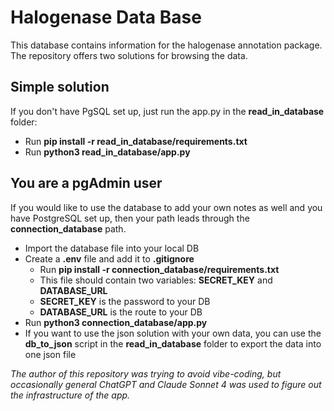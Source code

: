 # Halogenase Data Base

This database contains information for the halogenase annotation package.
The repository offers two solutions for browsing the data.

## Simple solution
If you don't have PgSQL set up, just run the app.py in the **read_in_database** folder:
* Run **pip install -r read_in_database/requirements.txt**
* Run **python3 read_in_database/app.py**

## You are a pgAdmin user
If you would like to use the database to add your own notes as well and you have PostgreSQL set up, then your path leads through the **connection_database** path.

* Import the database file into your local DB
* Create a **.env** file and add it to **.gitignore**
    * Run **pip install -r connection_database/requirements.txt**
    * This file should contain two variables: **SECRET_KEY** and **DATABASE_URL**
    * **SECRET_KEY** is the password to your DB
    * **DATABASE_URL** is the route to your DB
* Run **python3 connection_database/app.py**
* If you want to use the json solution with your own data, you can use the **db_to_json** script in the **read_in_database** folder to export the data into one json file

_The author of this repository was trying to avoid vibe-coding, but occasionally general ChatGPT and Claude Sonnet 4 was used to figure out the infrastructure of the app._